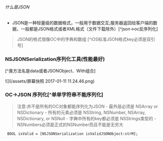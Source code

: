 
######  什么是JSON
- JSON是一种轻量级的数据格式，一般用于数据交互;服务器返回给客户端的数据，一般都是JSON格式或者XML格式（文件下载除外）[^json->oc反序列化]
        

>JSON的格式很像OC中的字典和数组
 [^iOS标准JSON格式key必须是双引号]
 
### NSJSONSerialization序列化工具(性能最好)
[^类方法名是data或者JSONObject、With组合]

![](/assets/屏幕快照 2017-01-11 11.24.46.png)


### OC->JSON 序列化[^单单字符串不能序列化]
>注意:并不是所有的OC对象都能序列化为JSON
     - 最外层必须是 NSArray or NSDictionary
     - 所有的元素必须是 NSString, NSNumber, NSArray, NSDictionary, or NSNull
     - 字典中所有的key都必须是 NSStrings类型的
     - NSNumbers必须是正式的NSNumber而且不能是无穷大
```         
 BOOL isValid = [NSJSONSerialization isValidJSONObject:strM];
``` 

